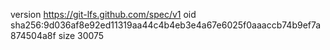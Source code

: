 version https://git-lfs.github.com/spec/v1
oid sha256:9d036af8e92ed11319aa44c4b4eb3e4a67e6025f0aaaccb74b9ef7a874504a8f
size 30075
